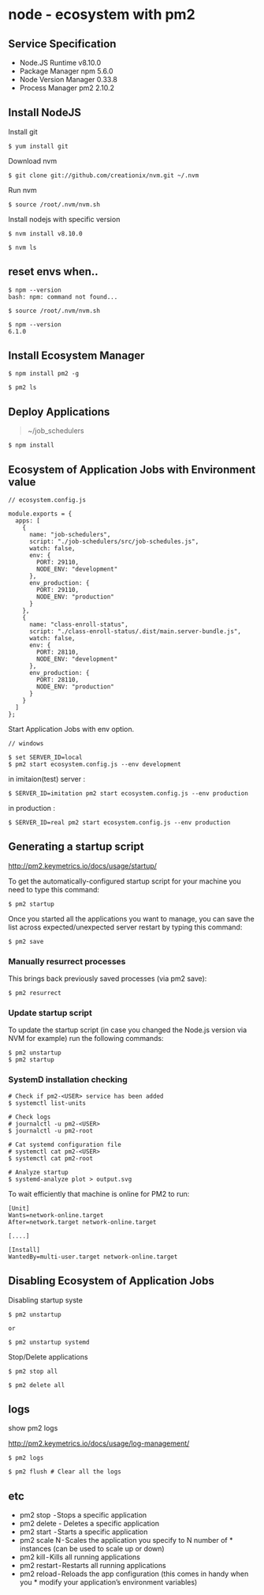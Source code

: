 # node - ecosystem with pm2

## Service Specification

- Node.JS Runtime v8.10.0
- Package Manager npm 5.6.0
- Node Version Manager 0.33.8
- Process Manager pm2 2.10.2

## Install NodeJS

Install git

```
$ yum install git
```

Download nvm

```
$ git clone git://github.com/creationix/nvm.git ~/.nvm
```

Run nvm

```
$ source /root/.nvm/nvm.sh
```

Install nodejs with specific version

```
$ nvm install v8.10.0

$ nvm ls
```

## reset envs when..

```
$ npm --version
bash: npm: command not found...
```

```
$ source /root/.nvm/nvm.sh

$ npm --version
6.1.0
```

## Install Ecosystem Manager

```
$ npm install pm2 -g

$ pm2 ls
```

## Deploy Applications

> ~/job_schedulers

```
$ npm install
```

## Ecosystem of Application Jobs with Environment value

```
// ecosystem.config.js

module.exports = {
  apps: [
    {
      name: "job-schedulers",
      script: "./job-schedulers/src/job-schedules.js",
      watch: false,
      env: {
        PORT: 29110,
        NODE_ENV: "development"
      },
      env_production: {
        PORT: 29110,
        NODE_ENV: "production"
      }
    },
    {
      name: "class-enroll-status",
      script: "./class-enroll-status/.dist/main.server-bundle.js",
      watch: false,
      env: {
        PORT: 28110,
        NODE_ENV: "development"
      },
      env_production: {
        PORT: 28110,
        NODE_ENV: "production"
      }
    }
  ]
};

```

Start Application Jobs with env option.

```
// windows 

$ set SERVER_ID=local
$ pm2 start ecosystem.config.js --env development
```

in imitaion(test) server : 

```
$ SERVER_ID=imitation pm2 start ecosystem.config.js --env production
```

in production : 

```
$ SERVER_ID=real pm2 start ecosystem.config.js --env production
```

## Generating a startup script

http://pm2.keymetrics.io/docs/usage/startup/

To get the automatically-configured startup script for your machine you need to type this command:

```
$ pm2 startup
```

Once you started all the applications you want to manage, you can save the list across expected/unexpected server restart by typing this command:

```
$ pm2 save
```

### Manually resurrect processes

This brings back previously saved processes (via pm2 save):

```
$ pm2 resurrect
```

### Update startup script

To update the startup script (in case you changed the Node.js version via NVM for example) run the following commands:

```
$ pm2 unstartup
$ pm2 startup
```

### SystemD installation checking

```
# Check if pm2-<USER> service has been added
$ systemctl list-units

# Check logs
# journalctl -u pm2-<USER>
$ journalctl -u pm2-root

# Cat systemd configuration file
# systemctl cat pm2-<USER>
$ systemctl cat pm2-root

# Analyze startup
$ systemd-analyze plot > output.svg
```

To wait efficiently that machine is online for PM2 to run:

```
[Unit]
Wants=network-online.target
After=network.target network-online.target

[....]

[Install]
WantedBy=multi-user.target network-online.target
```

## Disabling Ecosystem of Application Jobs

Disabling startup syste

```
$ pm2 unstartup

or 

$ pm2 unstartup systemd
```

Stop/Delete applications

```
$ pm2 stop all

$ pm2 delete all
```

## logs

show pm2 logs

http://pm2.keymetrics.io/docs/usage/log-management/

```
$ pm2 logs

$ pm2 flush # Clear all the logs
```

## etc

* pm2 stop <app> - Stops a specific application
* pm2 delete <app> - Deletes a specific application
* pm2 start <app> - Starts a specific application
* pm2 <app> scale N - Scales the application you specify to N number of * instances (can be used to scale up or down)
* pm2 kill - Kills all running applications
* pm2 restart - Restarts all running applications
* pm2 reload - Reloads the app configuration (this comes in handy when you * modify your application’s environment variables)
